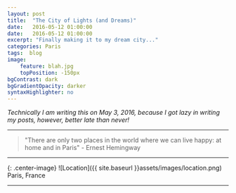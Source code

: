 ```yaml
---
layout: post
title:  "The City of Lights (and Dreams)"
date:   2016-05-12 01:00:00
date:   2016-05-12 01:00:00
excerpt: "Finally making it to my dream city..."
categories: Paris
tags:  blog
image:
    feature: blah.jpg
    topPosition: -150px
bgContrast: dark
bgGradientOpacity: darker
syntaxHighlighter: no
---
```


*Technically I am writing this on May 3, 2016, because I got lazy in writing my posts, however, better late than never!*



<hr>

<blockquote class="largeQuote">"There are only two places in the world where we can live happy: at home and in Paris" - Ernest Hemingway</blockquote>

<hr>

{: .center-image}
![Location]({{ site.baseurl }}assets/images/location.png) Paris, France

<hr>